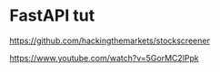 # FastAPI tut

https://github.com/hackingthemarkets/stockscreener


https://www.youtube.com/watch?v=5GorMC2lPpk
